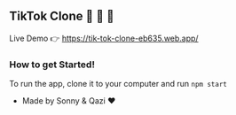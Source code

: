 ## TikTok Clone 🚀 🚀 🚀

Live Demo 👉 https://tik-tok-clone-eb635.web.app/

### How to get Started!

To run the app, clone it to your computer and run `npm start`

- Made by Sonny & Qazi ♥️ 
